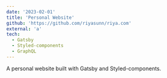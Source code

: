 ```yaml
---
date: '2023-02-01'
title: 'Personal Website'
github: 'https://github.com/riyasunn/riya.com'
external: 'a'
tech:
  - Gatsby
  - Styled-components
  - GraphQL
---
```


A personal website built with Gatsby and Styled-components.

